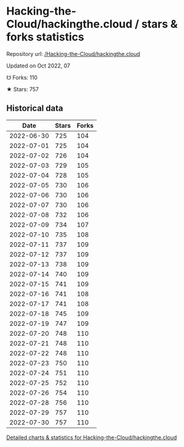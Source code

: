 # Hacking-the-Cloud/hackingthe.cloud / stars & forks statistics

Repository url: [/Hacking-the-Cloud/hackingthe.cloud](https://github.com/Hacking-the-Cloud/hackingthe.cloud)

Updated on Oct 2022, 07

☋ Forks: 110

★ Stars: 757

## Historical data
| Date | Stars | Forks |
|------|-------|-------|
| 2022-06-30 | 725 | 104 | 
| 2022-07-01 | 725 | 104 | 
| 2022-07-02 | 726 | 104 | 
| 2022-07-03 | 729 | 105 | 
| 2022-07-04 | 728 | 105 | 
| 2022-07-05 | 730 | 106 | 
| 2022-07-06 | 730 | 106 | 
| 2022-07-07 | 730 | 106 | 
| 2022-07-08 | 732 | 106 | 
| 2022-07-09 | 734 | 107 | 
| 2022-07-10 | 735 | 108 | 
| 2022-07-11 | 737 | 109 | 
| 2022-07-12 | 737 | 109 | 
| 2022-07-13 | 738 | 109 | 
| 2022-07-14 | 740 | 109 | 
| 2022-07-15 | 741 | 109 | 
| 2022-07-16 | 741 | 108 | 
| 2022-07-17 | 741 | 108 | 
| 2022-07-18 | 745 | 109 | 
| 2022-07-19 | 747 | 109 | 
| 2022-07-20 | 748 | 110 | 
| 2022-07-21 | 748 | 110 | 
| 2022-07-22 | 748 | 110 | 
| 2022-07-23 | 750 | 110 | 
| 2022-07-24 | 751 | 110 | 
| 2022-07-25 | 752 | 110 | 
| 2022-07-26 | 754 | 110 | 
| 2022-07-28 | 756 | 110 | 
| 2022-07-29 | 757 | 110 | 
| 2022-07-30 | 757 | 110 | 


[Detailed charts & statistics for Hacking-the-Cloud/hackingthe.cloud](https://reviewgithub.com/rep/Hacking-the-Cloud/hackingthe.cloud)
